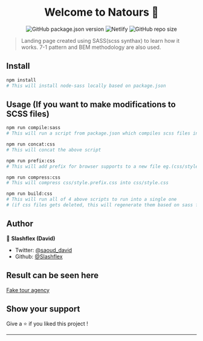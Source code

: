 <h1 align="center">Welcome to Natours 👋</h1>
<p align="center" markdown="1">

  <img alt="GitHub package.json version" src="https://img.shields.io/github/package-json/v/Slashflex/Natours?style=flat-square">
  <img alt="Netlify" src="https://img.shields.io/netlify/c9796f02-1af5-4861-9046-bcf804fb4def?style=flat-square">
  <img alt="GitHub repo size" src="https://img.shields.io/github/repo-size/Slashflex/Natours?style=flat-square">
</p>


> Landing page created using SASS(scss synthax) to learn how it works. 7-1 pattern and BEM methodology are also used. 

## Install

```sh
npm install 
# This will install node-sass locally based on package.json
```

## Usage (If you want to make modifications to SCSS files)

```sh
npm run compile:sass 
# This will run a script from package.json which compiles scss files into css
```

```sh
npm run concat:css
# This will concat the above script
```

```sh
npm run prefix:css
# This will add prefix for browser supports to a new file eg.(css/style.prefix.css)
```

```sh
npm run compress:css
# This will compress css/style.prefix.css into css/style.css
```

```sh
npm run build:css
# This will run all of 4 above scripts to run into a single one 
# (if css files gets deleted, this will regenerate them based on sass folder's files)
```

## Author

👤 **Slashflex (David)**

* Twitter: [@saoud_david](https://twitter.com/saoud_david)
* Github: [@Slashflex](https://github.com/Slashflex)

## Result can be seen here
[Fake tour agency](https://fake-tour-agency.netlify.com/)
## Show your support

Give a ⭐️ if you liked this project !

***

